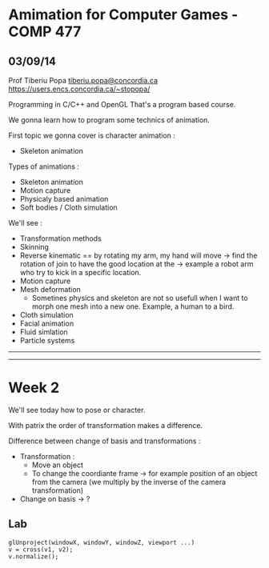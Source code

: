 # Amimation for Computer Games - COMP 477

## 03/09/14

Prof Tiberiu Popa
tiberiu.popa@concordia.ca
https://users.encs.concordia.ca/~stopopa/

Programming in C/C++ and OpenGL
That's a program based course.

We gonna learn how to program some technics of animation.

First topic we gonna cover is character animation :
- Skeleton animation

Types of animations :
- Skeleton animation
- Motion capture
- Physicaly based animation
- Soft bodies / Cloth simulation

We'll see :
- Transformation methods
- Skinning
- Reverse kinematic == by rotating my arm, my hand will move -> find the rotation of join to have the good location at the -> example a robot arm who try to kick in a specific location.
- Motion capture
- Mesh deformation
	- Sometines physics and skeleton are not so usefull when I want to morph one mesh into a new one. Example, a human to a bird.
- Cloth simulation
- Facial animation
- Fluid simlation
- Particle systems


-----------------------------------

-----------------------------------

# Week 2

We'll see today how to pose or character.

With patrix the order of transformation makes a difference.

Difference between change of basis and transformations :
- Transformation :
	- Move an object
	- To change the coordiante frame -> for example position of an object from the camera (we multiply by the inverse of the camera transformation)
- Change on basis -> ?

## Lab


	glUnproject(windowX, windowY, windowZ, viewport ...) 
	v = cross(v1, v2);
	v.normalize();


